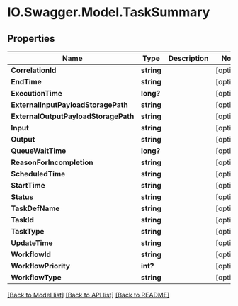 # IO.Swagger.Model.TaskSummary
## Properties

Name | Type | Description | Notes
------------ | ------------- | ------------- | -------------
**CorrelationId** | **string** |  | [optional] 
**EndTime** | **string** |  | [optional] 
**ExecutionTime** | **long?** |  | [optional] 
**ExternalInputPayloadStoragePath** | **string** |  | [optional] 
**ExternalOutputPayloadStoragePath** | **string** |  | [optional] 
**Input** | **string** |  | [optional] 
**Output** | **string** |  | [optional] 
**QueueWaitTime** | **long?** |  | [optional] 
**ReasonForIncompletion** | **string** |  | [optional] 
**ScheduledTime** | **string** |  | [optional] 
**StartTime** | **string** |  | [optional] 
**Status** | **string** |  | [optional] 
**TaskDefName** | **string** |  | [optional] 
**TaskId** | **string** |  | [optional] 
**TaskType** | **string** |  | [optional] 
**UpdateTime** | **string** |  | [optional] 
**WorkflowId** | **string** |  | [optional] 
**WorkflowPriority** | **int?** |  | [optional] 
**WorkflowType** | **string** |  | [optional] 

[[Back to Model list]](../README.md#documentation-for-models) [[Back to API list]](../README.md#documentation-for-api-endpoints) [[Back to README]](../README.md)

